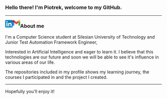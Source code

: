 ### Hello there! I'm Piotrek, welcome to my GitHub.

<hr/>

<a href="https://www.linkedin.com/in/piotr-kluziok/"><img align="left" width="24px" src="assets/linkedin.png"/></a>

<a href="mailto:piotrkluziok@gmail.com"><img align="left" width="24px" src="assets/gmail.png"/></a>


### About me

I'm a Computer Science student at Silesian University of Technology and Junior Test Automation Framework Engineer,
  
Interested in Artificial Intelligence and eager to learn it. I believe that this technologies are our future and soon we will be able to see it's influence in various 
areas of our life. 

The repositories included in my profile shows my learning journey, the courses I participated in and the project I created.

<hr/>

Hopefully you'll enjoy it!

  
